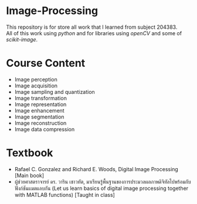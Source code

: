 # Image-Processing
This repository is for store all work that I learned from subject 204383.<br>
All of this work using <i>python</i> and for libraries using <i>openCV</i> and some of <i>scikit-image</i>.
# Course Content
* Image perception
* Image acquisition
* Image sampling and quantization
* Image transformation
* Image representation
* Image enhancement
* Image segmentation
* Image reconstruction
* Image data compression
# Textbook
* Rafael C. Gonzalez and Richard E. Woods, Digital Image Processing [Main book]
* ผู้ช่วยศาสตราจารย์ ดร. วาริน เชาวทัต, มาเรียนรู้พื้นฐานของการประมวลผลภาพดิจิทัลไปพร้อมกับฟังก์ชันแมตแลบกัน (Let us learn basics of digital image processing together with MATLAB functions) [Taught in class]
